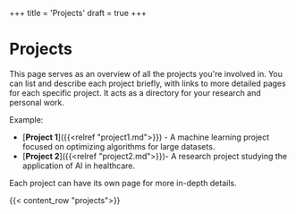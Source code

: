 +++
title = 'Projects'
draft = true
+++

# Projects

This page serves as an overview of all the projects you're involved in. You can list and describe each project briefly, with links to more detailed pages for each specific project. It acts as a directory for your research and personal work.

Example:

- [**Project 1**]({{<relref "project1.md">}}) - A machine learning project focused on optimizing algorithms for large datasets.
- [**Project 2**]({{<relref "project2.md">}})- A research project studying the application of AI in healthcare.

Each project can have its own page for more in-depth details.

{{< content_row "projects">}}